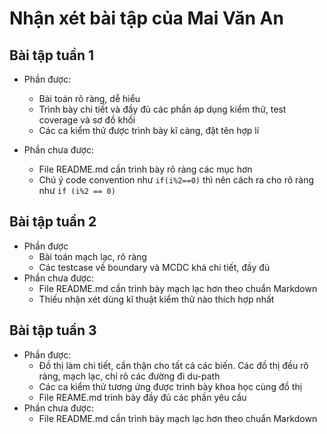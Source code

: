 # Nhận xét bài tập của Mai Văn  An

## Bài tập tuần 1
- Phần được: 
  + Bài toán rõ ràng, dễ hiểu
  + Trình bày chi tiết và đầy đủ các phần áp dụng kiểm thử, test coverage và sơ đồ khối
  + Các ca kiểm thử được trình bày kĩ càng, đặt tên hợp lí

- Phần chưa được:
  + File README.md cần trình bày rõ ràng các mục hơn
  + Chú ý code convention như `if(i%2==0)` thì nên cách ra cho rõ ràng như `if (i%2 == 0)`

## Bài tập tuần 2
- Phần được
  + Bài toán mạch lạc, rõ ràng
  + Các testcase về boundary và MCDC khá chi tiết, đầy đủ
- Phần chưa được:
  + File README.md cần trình bày mạch lạc hơn theo chuẩn Markdown
  + Thiếu nhận xét dùng kĩ thuật kiểm thử nào thích hợp nhất

## Bài tập tuần 3
- Phần được:
  + Đồ thị làm chi tiết, cẩn thận cho tất cả các biến. Các đồ thị đều rõ ràng, mạch lạc, chỉ rõ các đường đi du-path
  + Các ca kiểm thử tương ứng được trình bày khoa học cùng đồ thị
  + File REAME.md trình bày đầy đủ các phần yêu cầu
- Phần chưa được: 
  + File README.md cần trình bày mạch lạc hơn theo chuẩn Markdown
